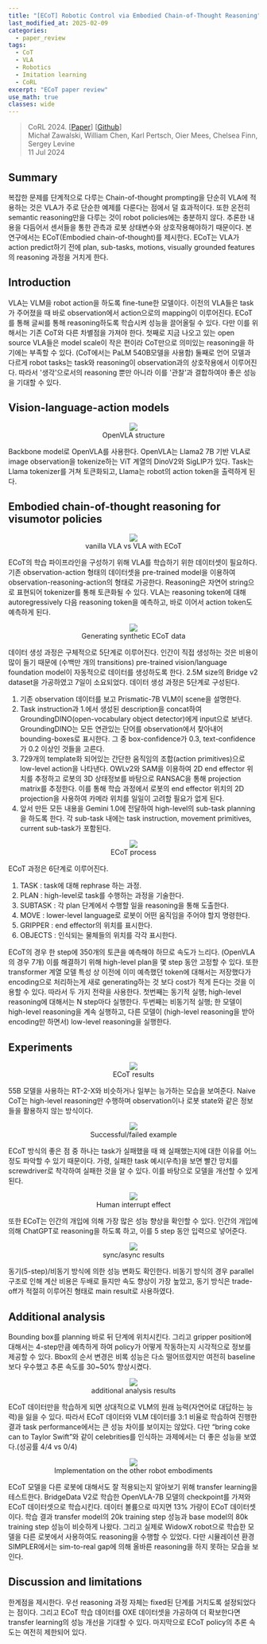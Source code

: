 ```yaml
---
title: "[ECoT] Robotic Control via Embodied Chain-of-Thought Reasoning"
last_modified_at: 2025-02-09
categories:
  - paper_review
tags:
  - CoT
  - VLA
  - Robotics
  - Imitation learning
  - CoRL
excerpt: "ECoT paper review"
use_math: true
classes: wide
---
```


> CoRL 2024. [[Paper](https://arxiv.org/abs/2407.08693)] [[Github](https://embodied-cot.github.io/)]  
> Michał Zawalski, William Chen, Karl Pertsch, Oier Mees, Chelsea Finn, Sergey Levine  
> 11 Jul 2024


## Summary

복잡한 문제를 단계적으로 다루는 Chain-of-thought prompting을 단순히 VLA에 적용하는 것은 VLA가 주로 단순한 예제를 다룬다는 점에서 덜 효과적이다. 또한 온전히 semantic reasoning만을 다루는 것이 robot policies에는 충분하지 않다. 추론한 내용을 다듬어서 센서들을 통한 관측과 로봇 상태변수와 상호작용해야하기 때문이다. 본 연구에서는 ECoT(Embodied chain-of-thought)를 제시한다. ECoT는 VLA가 action predict하기 전에 plan, sub-tasks, motions, visually grounded features의 reasoning 과정을 거치게 한다.

## Introduction

VLA는 VLM을 robot action을 하도록 fine-tune한 모델이다. 이전의 VLA들은 task가 주어졌을 때 바로 observation에서 action으로의 mapping이 이루어진다. ECoT를 통해 글씨를 통해 reasoning하도록 학습시켜 성능을 끌어올릴 수 있다. 다만 이를 위해서는 기존 CoT와 다른 차별점을 가져야 한다. 첫째로 지금 나오고 있는 open source VLA들은 model scale이 작은 편이라 CoT만으로 의미있는 reasoning을 하기에는 부족할 수 있다. (CoT에서는 PaLM 540B모델을 사용함) 둘째로 언어 모델과 다르게 robot tasks는 task와 reasoning이 observation과의 상호작용에서 이루어진다. 따라서 '생각'으로서의 reasoning 뿐만 아니라 이를 '관찰'과 결합하여야 좋은 성능을 기대할 수 있다.

## Vision-language-action models

<center>
<img src='{{"assets/images/ECoT/ecot1.png" | relative_url}}' style="max-width: 100%; width: auto;">
<figcaption style="text-align: center;">OpenVLA structure</figcaption>
</center>

Backbone model로 OpenVLA를 사용한다. OpenVLA는 Llama2 7B 기반 VLA로 image observation을 tokenize하는 ViT 계열의 DinoV2와 SigLIP가 있다. Task는 Llama tokenizer를 거쳐 토큰화되고, Llama는 robot의 action token을 출력하게 된다.

## Embodied chain-of-thought reasoning for visumotor policies

<center>
<img src='{{"assets/images/ECoT/ecot2.png" | relative_url}}' style="max-width: 100%; width: auto;">
<figcaption style="text-align: center;">vanilla VLA vs VLA with ECoT</figcaption>
</center>

ECoT의 학습 파이프라인을 구성하기 위해 VLA를 학습하기 위한 데이터셋이 필요하다. 기존 observation-action 형태의 데이터셋을 pre-trained model을 이용하여 observation-reasoning-action의 형태로 가공한다. Reasoning은 자연어 string으로 표현되어 tokenizer를 통해 토큰화될 수 있다. VLA는 reasoning token에 대해 autoregressively 다음 reasoning token을 예측하고, 바로 이어서 action token도 예측하게 된다.

<center>
<img src='{{"assets/images/ECoT/ecot4.png" | relative_url}}' style="max-width: 100%; width: auto;">
<figcaption style="text-align: center;">Generating synthetic ECoT data</figcaption>
</center>

데이터 생성 과정은 구체적으로 5단계로 이루어진다. 인간이 직접 생성하는 것은 비용이 많이 들기 때문에 (수백만 개의 transitions) pre-trained vision/language foundation model이 자동적으로 데이터를 생성하도록 한다. 2.5M size의 Bridge v2 dataset을 가공하였고 7일이 소요되었다. 데이터 생성 과정은 5단계로 구성된다.
1. 기존 observation 데이터를 보고 Prismatic-7B VLM이 scene을 설명한다.
2. Task instruction과 1.에서 생성된 description을 concat하여 GroundingDINO(open-vocabulary object detector)에게 input으로 보낸다. GroundingDINO는 모든 연관있는 단어를 observation에서 찾아내어 bounding-boxes로 표시한다. 그 중 box-confidence가 0.3, text-confidence가 0.2 이상인 것들을 고른다.
3. 729개의 template화 되어있는 간단한 움직임의 조합(action primitives)으로 low-level action을 나타낸다. OWLv2와 SAM을 이용하여 2D end effector 위치를 추정하고 로봇의 3D 상태정보를 바탕으로 RANSAC을 통해 projection matrix를 추정한다. 이를 통해 학습 과정에서 로봇의 end effector 위치의 2D projection을 사용하여 카메라 위치를 일일이 고려할 필요가 없게 된다.
4. 앞서 만든 모든 내용을 Gemini 1.0에 전달하여 high-level의 sub-task planning을 하도록 한다. 각 sub-task 내에는 task instruction, movement primitives, current sub-task가 포함된다.


<center>
<img src='{{"assets/images/ECoT/ecot3.png" | relative_url}}' style="max-width: 100%; width: auto;">
<figcaption style="text-align: center;">ECoT process</figcaption>
</center>


ECoT 과정은 6단계로 이루어진다.
1. TASK : task에 대해 rephrase 하는 과정.
2. PLAN : high-level로 task를 수행하는 과정을 기술한다.
3. SUBTASK : 각 plan 단계에서 수행할 일을 reasoning을 통해 도출한다.
4. MOVE : lower-level language로 로봇이 어떤 움직임을 주어야 할지 명령한다.
5. GRIPPER : end effector의 위치를 표시한다.
6. OBJECTS : 인식되는 물체들의 위치를 각각 표시한다.

ECoT의 경우 한 step에 350개의 토큰을 예측해야 하므로 속도가 느리다. (OpenVLA의 경우 7개) 이를 해결하기 위해 high-level plan을 몇 step 동안 고정할 수 있다. 또한 transformer 계열 모델 특성 상 이전에 이미 예측했던 token에 대해서는 저장했다가 encoding으로 처리하는게 새로 generating하는 것 보다 cost가 적게 든다는 것을 이용할 수 있다. 따라서 두 가지 전략을 사용한다. 첫번째는 동기적 실행; high-level reasoning에 대해서는 N step마다 실행한다. 두번째는 비동기적 실행; 한 모델이 high-level reasoning을 계속 실행하고, 다른 모델이 (high-level reasoning을 받아 encoding만 하면서) low-level reasoning을 실행한다.

## Experiments

<center>
<img src='{{"assets/images/ECoT/ecot5.png" | relative_url}}' style="max-width: 100%; width: auto;">
<figcaption style="text-align: center;">ECoT results</figcaption>
</center>

55B 모델을 사용하는 RT-2-X와 비슷하거나 일부는 능가하는 모습을 보여준다. Naive CoT는 high-level reasoning만 수행하며 observation이나 로봇 state와 같은 정보들을 활용하지 않는 방식이다.

<center>
<img src='{{"assets/images/ECoT/ecot6.png" | relative_url}}' style="max-width: 100%; width: auto;">
<figcaption style="text-align: center;">Successful/failed example</figcaption>
</center>

ECoT 방식의 좋은 점 중 하나는 task가 실패했을 때 왜 실패했는지에 대한 이유를 어느정도 파악할 수 있기 때문이다. 가령, 실패한 task 예시(우측)을 보면 빨간 망치를 screwdriver로 착각하여 실패한 것을 알 수 있다. 이를 바탕으로 모델을 개선할 수 있게 된다.

<center>
<img src='{{"assets/images/ECoT/ecot7.png" | relative_url}}' style="max-width: 100%; width: auto;">
<figcaption style="text-align: center;">Human interrupt effect</figcaption>
</center>

또한 ECoT는 인간의 개입에 의해 가장 많은 성능 향상을 확인할 수 있다. 인간의 개입에 의해 ChatGPT로 reasoning을 하도록 하고, 이를 5 step 동안 입력으로 넣어준다.

<center>
<img src='{{"assets/images/ECoT/ecot8.png" | relative_url}}' style="max-width: 100%; width: auto;">
<figcaption style="text-align: center;">sync/async results</figcaption>
</center>

동기(5-step)/비동기 방식에 의한 성능 변화도 확인한다. 비동기 방식의 경우 parallel 구조로 인해 계산 비용은 두배로 들지만 속도 향상이 가장 높았고, 동기 방식은 trade-off가 적절히 이루어진 형태로 main result로 사용하였다.

## Additional analysis

Bounding box를 planning 바로 뒤 단계에 위치시킨다. 그리고 gripper position에 대해서는 4-step만큼 예측하게 하여 policy가 어떻게 작동하는지 시각적으로 정보를 제공할 수 있다. Bbox의 순서 변경은 비록 성능은 다소 떨어뜨렸지만 여전히 baseline보다 우수했고 추론 속도를 30~50% 향상시켰다. 

<center>
<img src='{{"assets/images/ECoT/ecot9.png" | relative_url}}' style="max-width: 100%; width: auto;">
<figcaption style="text-align: center;">additional analysis results</figcaption>
</center>

ECoT 데이터만을 학습하게 되면 상대적으로 VLM의 원래 능력(자연어로 대답하는 능력)을 잃을 수 있다. 따라서 ECoT 데이터와 VLM 데이터를 3:1 비율로 학습하여 진행한 결과 task performance에서는 큰 성능 차이를 보이지는 않았다. 다만 “bring coke can to Taylor Swift”와 같이 celebrities를 인식하는 과제에서는 더 좋은 성능을 보였다.(성공률 4/4 vs 0/4)

<center>
<img src='{{"assets/images/ECoT/ecot10.png" | relative_url}}' style="max-width: 100%; width: auto;">
<figcaption style="text-align: center;">Implementation on the other robot embodiments</figcaption>
</center>

ECoT 모델을 다른 로봇에 대해서도 잘 적용되는지 알아보기 위해 transfer learning을 테스트한다. BridgeData V2로 학습한 OpenVLA-7B 모델의 checkpoint를 가져와 ECoT 데이터셋으로 학습시킨다. 데이터 볼륨으로 따지면 13% 가량이 ECoT 데이터셋이다. 학습 결과 transfer model의 20k training step 성능과 base model의 80k training step 성능이 비슷하게 나왔다. 그리고 실제로 WidowX robot으로 학습한 모델을 다른 로봇에서 사용하여도 reasoning을 수행할 수 있었다. 다만 시뮬레이션 환경 SIMPLER에서는 sim-to-real gap에 의해 올바른 reasoning을 하지 못하는 모습을 보인다.


## Discussion and limitations

한계점을 제시한다. 우선 reasoning 과정 자체는 fixed된 단계를 거치도록 설정되었다는 점이다. 그리고 ECoT 학습 데이터를 OXE 데이터셋을 가공하여 더 확보한다면 transfer learning의 성능 개선을 기대할 수 있다. 마지막으로 ECoT policy의 추론 속도는 여전히 제한되어 있다.